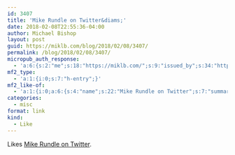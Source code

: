 ```yaml
---
id: 3407
title: 'Mike Rundle on Twitter&diams;'
date: 2018-02-08T22:55:36-04:00
author: Michael Bishop
layout: post
guid: https://miklb.com/blog/2018/02/08/3407/
permalink: /blog/2018/02/08/3407/
micropub_auth_response:
  - 'a:6:{s:2:"me";s:18:"https://miklb.com/";s:9:"issued_by";s:34:"https://tokens.indieauth.com/token";s:9:"client_id";s:28:"https://indigenous.abode.pub";s:9:"issued_at";s:10:"1517233277";s:5:"scope";s:6:"create";s:5:"nonce";s:9:"831754633";}'
mf2_type:
  - 'a:1:{i:0;s:7:"h-entry";}'
mf2_like-of:
  - 'a:1:{i:0;a:6:{s:4:"name";s:22:"Mike Rundle on Twitter";s:7:"summary";s:118:"“Incredible viral marketing stunt to promote the season premiere of Homeland this Sunday. https://t.co/VWLzOEdxDe”";s:8:"featured";s:76:"https://pbs.twimg.com/profile_images/942835183480426497/wHhpDFKY_400x400.jpg";s:11:"publication";s:7:"Twitter";s:5:"photo";a:6:{i:0;s:76:"https://pbs.twimg.com/profile_images/942835183480426497/wHhpDFKY_400x400.jpg";i:1;s:63:"https://pbs.twimg.com/profile_banners/10545/1499381920/1500x500";i:2;s:75:"https://pbs.twimg.com/profile_images/942835183480426497/wHhpDFKY_normal.jpg";i:3;s:75:"https://abs.twimg.com/a/1518055799/img/search/ic_places_foursquare_logo.png";i:4;s:69:"https://abs.twimg.com/a/1518055799/img/search/ic_places_yelp_logo.png";i:5;s:75:"https://pbs.twimg.com/profile_images/942835183480426497/wHhpDFKY_bigger.jpg";}s:3:"url";s:54:"https://twitter.com/flyosity/status/961734944862162951";}}'
categories:
  - misc
format: link
kind:
  - Like
---
```

<p>Likes <a class="u-like-of" href="https://twitter.com/flyosity/status/961734944862162951">Mike Rundle on Twitter</a>.</p>